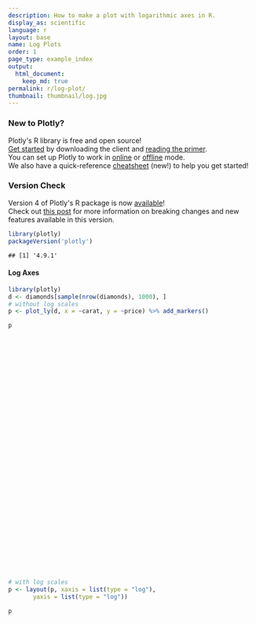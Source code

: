 ```yaml
---
description: How to make a plot with logarithmic axes in R.
display_as: scientific
language: r
layout: base
name: Log Plots
order: 1
page_type: example_index
output:
  html_document:
    keep_md: true
permalink: r/log-plot/
thumbnail: thumbnail/log.jpg
---
```



### New to Plotly?

Plotly's R library is free and open source!<br>
[Get started](https://plot.ly/r/getting-started/) by downloading the client and [reading the primer](https://plot.ly/r/getting-started/).<br>
You can set up Plotly to work in [online](https://plot.ly/r/getting-started/#hosting-graphs-in-your-online-plotly-account) or [offline](https://plot.ly/r/offline/) mode.<br>
We also have a quick-reference [cheatsheet](https://images.plot.ly/plotly-documentation/images/r_cheat_sheet.pdf) (new!) to help you get started!

### Version Check

Version 4 of Plotly's R package is now [available](https://plot.ly/r/getting-started/#installation)!<br>
Check out [this post](http://moderndata.plot.ly/upgrading-to-plotly-4-0-and-above/) for more information on breaking changes and new features available in this version.

```r
library(plotly)
packageVersion('plotly')
```

```
## [1] '4.9.1'
```

#### Log Axes


```r
library(plotly)
d <- diamonds[sample(nrow(diamonds), 1000), ]
# without log scales
p <- plot_ly(d, x = ~carat, y = ~price) %>% add_markers()

p
```

<div id="htmlwidget-9684b7cb81adedf2057b" style="width:672px;height:480px;" class="plotly html-widget"></div>
<script type="application/json" data-for="htmlwidget-9684b7cb81adedf2057b">{"x":{"visdat":{"1a13595b236f":["function () ","plotlyVisDat"]},"cur_data":"1a13595b236f","attrs":{"1a13595b236f":{"x":{},"y":{},"alpha_stroke":1,"sizes":[10,100],"spans":[1,20],"type":"scatter","mode":"markers","inherit":true}},"layout":{"margin":{"b":40,"l":60,"t":25,"r":10},"xaxis":{"domain":[0,1],"automargin":true,"title":"carat"},"yaxis":{"domain":[0,1],"automargin":true,"title":"price"},"hovermode":"closest","showlegend":false},"source":"A","config":{"showSendToCloud":false},"data":[{"x":[1.02,0.53,1.29,0.9,1,0.91,0.7,1.54,0.71,2.18,1.2,1.75,0.71,0.9,1.01,0.45,0.3,1.93,0.3,0.54,2,0.9,0.3,0.32,1.33,0.24,1.23,0.43,1.01,0.8,0.51,0.23,0.3,0.41,0.32,0.3,1.51,0.56,1.01,0.33,0.31,0.71,1.36,0.71,0.96,1.06,1.06,1.01,1.31,1.2,0.9,0.35,0.57,2.12,0.83,0.3,1.06,0.71,1.25,1.01,0.32,0.32,0.32,1.01,0.91,0.57,1.5,0.41,0.44,0.33,1.03,2.07,0.7,1.04,0.34,1.01,0.4,0.81,1.23,0.92,0.32,0.7,1.08,1.32,0.31,0.67,0.5,0.34,0.73,1.5,0.35,0.34,0.9,0.32,0.8,0.74,1.2,0.35,0.5,0.41,1.57,0.25,1.19,0.3,0.31,0.41,1.5,0.62,1.2,0.79,0.3,0.76,1.01,1.5,0.5,0.72,1.03,2.03,0.71,0.5,1.04,1.23,0.3,0.5,0.36,0.71,1.23,0.31,1.39,1.01,0.3,2.16,0.32,1.33,1.01,1.11,1.22,1.06,0.31,0.4,0.31,0.7,1,1.14,0.4,1.27,1.01,0.4,0.3,1.18,1.23,0.31,1,0.7,1.01,0.7,0.56,0.32,1.08,0.3,1.11,0.7,0.9,0.33,0.59,0.96,0.43,0.23,0.83,0.3,1.5,0.31,0.78,0.35,0.3,0.31,0.71,0.57,0.71,0.27,0.33,1.51,0.3,0.3,1.51,0.55,0.72,0.3,0.61,0.32,1.03,0.9,1.5,1.05,0.39,0.9,1.12,0.4,0.9,0.72,1.5,0.56,0.76,0.47,1.01,0.7,1.21,0.73,0.97,1.01,0.37,1.5,0.42,0.33,1.51,1.02,1.11,0.5,1.07,0.83,1,1.58,1,0.76,1.55,0.7,0.67,0.26,1.13,1.52,0.3,0.91,1.02,0.51,0.51,0.77,1.03,0.71,1.18,0.3,0.31,0.51,1.53,0.7,1.1,0.34,1.12,1.51,0.53,1.02,0.7,0.56,0.31,0.73,0.3,0.8,0.23,0.31,1.01,1.19,1,0.54,1.15,1.37,1.32,0.4,1.5,0.32,0.51,0.33,0.9,0.9,0.38,0.79,0.42,0.3,1.02,0.32,0.53,0.62,1.55,0.52,1.2,0.3,0.54,0.34,1.04,1.1,1.05,1.15,0.27,0.71,1.52,1.04,0.93,0.39,1,1.1,1.01,0.94,0.3,0.4,1.24,0.3,2.04,0.5,0.37,0.4,0.36,0.7,1,0.32,0.9,0.73,0.52,0.71,0.32,0.37,0.51,1,1.53,1.06,0.41,1.53,0.9,1,1.21,1.15,1.06,0.7,1.21,0.5,0.7,1.52,1.16,1.01,0.33,0.41,1.5,0.71,1.06,1.03,1.28,0.91,1.67,1.17,1,0.73,0.54,0.27,0.3,0.31,0.9,0.3,1,0.32,1.7,0.76,0.7,0.29,0.32,0.25,0.51,0.74,0.71,0.51,0.32,0.5,0.35,0.91,1.04,0.42,0.44,0.41,0.35,0.52,0.32,1.03,0.31,0.9,1.02,1.01,1.04,1.02,0.5,1.27,0.54,0.7,2.39,1.5,0.3,0.3,0.53,1.22,0.5,0.9,0.32,0.3,0.34,0.55,0.31,0.34,0.39,2.07,0.72,0.41,1.12,0.52,0.57,0.33,2.02,0.36,1.07,0.71,0.92,1.13,0.34,0.7,1.2,0.7,0.8,0.31,0.5,1.02,1.01,0.7,0.91,0.93,0.56,0.31,2,0.7,0.93,1.03,1.2,0.7,0.39,0.33,0.7,0.31,1.12,1.57,1.04,1,1.16,0.34,0.59,0.8,1.52,2.02,1,1,0.7,1.22,1.7,0.32,0.3,0.9,0.72,0.55,1.14,0.41,1.01,0.39,0.58,0.34,0.41,1.21,0.34,0.6,0.33,1.01,1.23,1.28,0.9,1.87,0.35,0.34,1.24,1.16,1.28,0.7,1.23,0.33,2.04,0.52,0.51,0.42,0.77,0.4,1.15,1.03,0.31,0.8,1.21,1.55,0.54,1.02,1.26,0.5,2,0.41,1.54,1.12,1.01,0.7,0.41,0.7,0.7,0.46,1.51,0.41,0.72,0.41,0.5,0.57,0.52,0.38,0.8,1.01,0.31,0.53,1.01,0.51,1.23,1.06,0.4,0.7,0.4,0.31,0.41,0.7,0.78,0.4,0.43,0.32,0.31,0.31,1.01,1.03,2.2,1.13,1.01,2.01,0.51,0.41,2.25,1.15,0.4,1.2,0.51,0.3,0.41,0.35,0.86,1.4,1.43,0.4,1.51,0.38,0.57,0.33,0.75,0.52,1.52,1.02,0.7,1.52,0.51,0.41,0.92,1.52,0.4,0.38,1.29,0.71,1.01,0.35,0.52,0.41,1.01,1.25,1.06,0.4,1,0.26,0.7,0.56,0.7,0.32,0.4,1.7,0.32,0.7,0.71,0.96,0.75,0.4,0.44,0.8,0.4,1,0.4,0.34,1.2,0.55,0.93,1.53,0.7,1.51,1.2,0.9,1.14,0.32,0.4,0.59,0.3,0.53,1.22,1.01,0.73,1.53,0.55,0.96,0.71,2.4,1.11,0.98,1.56,0.5,1.01,1.51,0.43,1,0.7,0.42,0.34,0.43,0.39,1.5,0.46,0.3,1.04,0.31,0.23,1.19,0.29,1.28,0.33,0.31,0.79,0.33,0.32,0.57,0.33,1.22,1.01,0.34,0.32,0.31,0.73,0.42,2.02,0.74,0.4,0.31,0.42,2.29,1.01,2.01,0.3,1.41,0.31,0.4,1.1,0.33,0.73,0.32,0.91,0.41,0.31,1.76,0.3,1.14,0.43,0.56,1.76,0.31,0.46,0.31,0.31,0.4,1.01,1.05,0.82,1.03,0.32,0.51,0.35,1.82,1.07,1.21,1.69,1.26,0.59,1.2,0.53,0.38,0.41,1.11,0.9,0.4,0.3,0.9,1.23,0.53,0.56,0.52,2.53,0.59,0.9,0.91,0.5,0.3,1.5,0.77,0.73,1.53,2.28,1,0.43,0.51,1.59,0.3,0.3,0.94,0.7,0.36,1.22,0.79,0.9,0.7,0.57,0.7,1.11,0.31,1.1,0.52,0.34,2.03,1.01,1.01,2.23,0.32,1,1.25,0.32,1.3,0.3,1.02,1.07,2.53,1.04,2.32,1.24,0.34,0.31,0.23,0.32,0.31,0.33,0.39,0.58,1.51,0.38,0.31,1.25,0.41,0.4,0.35,0.38,1.21,0.36,0.7,0.71,0.72,0.73,1.23,0.51,0.4,0.81,0.7,1.07,0.52,0.63,0.61,0.31,0.54,0.43,1.08,1.03,0.4,0.51,0.77,1.51,2.01,0.27,1.02,0.72,0.42,0.78,0.55,1.54,0.37,0.7,0.93,0.37,0.51,2.19,0.9,0.42,0.3,1.5,0.54,1.53,0.52,0.52,0.92,0.73,2.08,0.51,0.38,0.53,0.5,1.66,1,0.32,0.5,0.39,0.79,1.01,0.7,1,0.5,1.24,0.31,1.01,0.3,0.38,0.31,0.3,0.73,1.08,2.4,2.01,0.4,0.36,1,0.93,1.18,2.08,1.65,1.03,1.18,1.05,1.11,2.02,0.37,0.32,0.41,0.96,1.34,0.3,1,0.32,0.32,0.32,1.2,1,0.55,0.93,0.7,0.37,1.07,1.47,0.43,1.01,1.51,0.33,0.32,1.2,0.41,0.57,0.72,1,1,1.2,0.71,0.7,1,0.32,1.13,1.74,1.5,2.01,0.93,1.04,0.56,0.31,0.31,0.72,0.44,1.22,0.54,0.36,0.67,2.03,1.4,0.31,1.5,1,1.04,1.52,1.11,0.5,0.4,0.42,0.55,0.33,1.5,2.02,0.77,0.41,0.43,0.76,0.32,0.26,0.53,2.01,1.52,0.34,1.05,0.81,1,1.72,0.52,0.51,0.47,0.7,0.33,1.51,0.7,1,0.43,1.31,0.73,0.52,1.5,0.7,0.35,0.9,0.26,1.29,0.51,0.53,2.09,0.63,0.53,1.04,1.11,0.37,1.3,0.77,0.9,1.01,0.42,0.71,0.5,0.51,1.56,0.92,0.9,0.35,0.34,0.24,0.44,0.72,0.3,1.35,1.1,0.36,1.55,2.07,0.41,0.73,0.31,0.58,0.39,0.78,0.52],"y":[4796,1753,6140,3492,8602,3423,2110,17240,2098,18003,9987,13485,2266,4432,4912,1037,407,16941,844,1829,18604,3863,1013,720,10732,504,9836,1113,4588,3890,1787,530,776,961,388,653,10685,1819,3897,579,734,2363,15247,2994,2517,4778,8726,4588,7358,8669,4709,1063,1554,17694,2565,421,8619,3701,6084,6777,639,707,477,3818,3453,1645,9702,671,1155,681,8629,17614,3348,7399,1084,2416,855,2444,9921,3083,814,2147,6530,10423,988,2050,1714,589,2879,7476,707,727,4419,612,2749,3888,4232,630,1125,688,10550,388,4498,506,802,834,10080,1641,13321,3081,552,2789,3888,12702,1624,2482,8483,15086,2704,1250,5416,3788,789,1624,789,2832,6389,914,8271,3959,789,14824,756,6963,6159,3956,8830,3544,628,971,734,1998,4419,7199,737,10656,5049,917,886,9304,13034,698,9224,2047,9474,2593,1803,720,6532,574,9261,2682,3649,579,1572,2961,1169,465,2543,605,5536,942,3537,756,885,667,2530,2177,3748,591,986,8214,476,776,9234,1270,2903,394,2364,547,4038,3187,14242,4223,876,5757,5521,912,3718,2476,7368,2724,2227,1319,4475,3325,11572,3606,4020,7411,1006,7819,1201,1114,15164,4151,5346,1141,7670,2825,4844,11927,6608,3927,10499,2559,1809,430,5014,7758,911,3921,6479,2145,1437,3721,4964,2274,12100,675,571,1320,12654,1840,4640,913,6925,9150,2250,4558,2513,1778,489,2865,911,3653,472,938,4234,5747,6822,1786,5139,6148,6079,945,6006,936,1781,743,4059,3538,883,2871,984,658,4476,561,1284,1893,13544,1822,6098,526,1389,447,4997,5073,11838,6300,622,5019,10512,7679,3047,1170,6600,3678,4072,4629,1026,850,10138,457,12799,1845,815,1323,689,2575,9918,648,3057,4372,1289,2169,758,1056,1443,5299,11873,6809,1061,15275,2800,3763,5041,3735,8726,2737,9873,1436,2537,7491,9348,5062,752,705,6750,3346,5113,5313,6762,3751,13887,4826,4255,1210,1662,622,776,408,4034,886,8950,505,8758,2148,2833,420,828,576,1998,2375,2249,1354,842,1758,830,4770,3780,1216,1187,1115,959,2111,449,5353,982,5795,3656,4260,7041,5569,1172,11840,1763,2931,17920,14386,665,675,2158,9756,959,3398,720,776,805,1786,544,537,875,18707,2354,754,4077,1822,1760,795,16323,729,6112,2680,4173,4556,537,1843,5071,2401,2808,488,1746,4924,3749,2331,4944,3839,1441,907,13480,3145,3988,8998,5385,2239,670,854,2593,942,4139,12392,11511,4195,7175,875,1789,3720,12123,11715,7146,6037,2137,6934,9901,576,911,3593,2398,1698,7928,755,4666,1039,1830,819,1431,8305,1033,2718,579,4260,6542,3355,3274,10137,798,596,5889,4872,4588,2423,5037,781,16389,1911,1974,1108,2375,877,5635,6178,1168,3285,4976,8644,1892,4948,5207,1893,18371,994,8923,5046,4313,2774,638,2487,2273,1637,8271,935,2125,945,1806,1815,2467,916,2699,4249,815,1607,10499,1839,6848,5255,1168,2394,612,1034,899,2106,2816,702,1016,648,491,872,6271,4503,14691,8868,4129,15395,1255,1079,6653,7535,1158,6485,1243,640,1356,607,3082,10351,6579,1043,9741,1160,1760,723,2760,2467,9952,4398,1134,9541,1318,918,4379,6905,1125,1117,6372,2863,5599,1162,1598,1233,4242,6352,3936,842,7083,564,2552,1924,2117,505,655,9425,658,2507,2743,3326,5288,995,990,3312,1196,2818,1044,835,2850,1089,3738,8242,2724,11565,5736,3326,5053,591,629,1789,814,1655,6530,5532,3184,8996,2376,2363,3145,18541,4664,4542,10702,1632,5216,12291,1358,5600,2697,958,765,1064,948,6209,1733,982,4547,864,530,4332,471,7109,723,732,2967,521,589,1963,1114,6012,7466,626,540,901,2485,1142,13399,2262,855,698,1235,18797,7870,17849,776,7106,452,707,4235,906,2729,432,3615,876,804,9659,382,12647,1016,2135,12288,424,1081,907,924,929,4909,4116,3528,3172,477,1569,798,15802,4686,7088,13645,9078,1265,4177,1939,998,935,3655,4052,1125,710,4234,5600,2291,1949,956,18254,1652,2536,3887,1806,574,9706,3332,2579,11999,13907,3951,1016,1656,12971,837,526,4264,2591,523,6504,2946,3689,2862,1982,2218,5102,625,4689,1600,454,11379,4004,4336,16805,1080,4704,8575,432,15535,500,6126,8895,15148,8120,18532,5902,571,800,468,672,761,730,895,2551,7848,610,802,6032,827,877,754,746,9026,1028,2382,2559,2907,2496,7299,1574,882,2726,2479,7275,1749,2391,2800,489,1837,1433,3742,4274,622,1047,3428,7759,18705,490,5016,2456,778,2586,1668,11333,833,1948,4163,1082,1977,15509,3841,1179,552,16783,1028,7677,1720,1600,4258,2519,13038,3197,983,2160,2210,12818,4816,665,1710,1008,4092,6204,1815,4372,1136,5305,544,4805,863,998,523,752,2728,3825,16304,16149,1323,589,5645,3933,6542,11851,12773,8454,4579,3299,7275,14080,746,837,962,3299,8771,789,6048,972,648,645,6526,3248,1134,4373,2239,844,4194,6108,1207,4853,7314,668,786,5082,818,2797,2074,5600,3640,5107,3354,2231,6048,672,11051,18430,7560,11780,5078,4427,2027,544,802,2846,926,6343,1662,933,2398,11968,15134,710,10219,4333,9505,8778,4102,851,694,945,1062,723,9240,14795,2738,683,724,2469,449,482,1653,12182,13799,967,3898,2864,4278,10268,1875,1781,2460,2819,631,10939,1968,2948,716,4548,3002,1689,10907,3238,952,4088,453,6537,1170,1363,18392,1996,2175,5145,4177,1041,9051,2479,4269,6159,653,2395,1784,1884,12156,4326,4234,745,961,471,810,3495,684,8644,4545,523,9557,13495,1153,2673,1061,1990,718,1909,1825],"type":"scatter","mode":"markers","marker":{"color":"rgba(31,119,180,1)","line":{"color":"rgba(31,119,180,1)"}},"error_y":{"color":"rgba(31,119,180,1)"},"error_x":{"color":"rgba(31,119,180,1)"},"line":{"color":"rgba(31,119,180,1)"},"xaxis":"x","yaxis":"y","frame":null}],"highlight":{"on":"plotly_click","persistent":false,"dynamic":false,"selectize":false,"opacityDim":0.2,"selected":{"opacity":1},"debounce":0},"shinyEvents":["plotly_hover","plotly_click","plotly_selected","plotly_relayout","plotly_brushed","plotly_brushing","plotly_clickannotation","plotly_doubleclick","plotly_deselect","plotly_afterplot","plotly_sunburstclick"],"base_url":"https://plot.ly"},"evals":[],"jsHooks":[]}</script>


```r
# with log scales
p <- layout(p, xaxis = list(type = "log"),
       yaxis = list(type = "log"))

p
```

<div id="htmlwidget-ef0e53b2a6fa8c3467ed" style="width:672px;height:480px;" class="plotly html-widget"></div>
<script type="application/json" data-for="htmlwidget-ef0e53b2a6fa8c3467ed">{"x":{"visdat":{"1a13595b236f":["function () ","plotlyVisDat"]},"cur_data":"1a13595b236f","attrs":{"1a13595b236f":{"x":{},"y":{},"alpha_stroke":1,"sizes":[10,100],"spans":[1,20],"type":"scatter","mode":"markers","inherit":true}},"layout":{"margin":{"b":40,"l":60,"t":25,"r":10},"xaxis":{"domain":[0,1],"automargin":true,"type":"log","title":"carat"},"yaxis":{"domain":[0,1],"automargin":true,"type":"log","title":"price"},"hovermode":"closest","showlegend":false},"source":"A","config":{"showSendToCloud":false},"data":[{"x":[1.02,0.53,1.29,0.9,1,0.91,0.7,1.54,0.71,2.18,1.2,1.75,0.71,0.9,1.01,0.45,0.3,1.93,0.3,0.54,2,0.9,0.3,0.32,1.33,0.24,1.23,0.43,1.01,0.8,0.51,0.23,0.3,0.41,0.32,0.3,1.51,0.56,1.01,0.33,0.31,0.71,1.36,0.71,0.96,1.06,1.06,1.01,1.31,1.2,0.9,0.35,0.57,2.12,0.83,0.3,1.06,0.71,1.25,1.01,0.32,0.32,0.32,1.01,0.91,0.57,1.5,0.41,0.44,0.33,1.03,2.07,0.7,1.04,0.34,1.01,0.4,0.81,1.23,0.92,0.32,0.7,1.08,1.32,0.31,0.67,0.5,0.34,0.73,1.5,0.35,0.34,0.9,0.32,0.8,0.74,1.2,0.35,0.5,0.41,1.57,0.25,1.19,0.3,0.31,0.41,1.5,0.62,1.2,0.79,0.3,0.76,1.01,1.5,0.5,0.72,1.03,2.03,0.71,0.5,1.04,1.23,0.3,0.5,0.36,0.71,1.23,0.31,1.39,1.01,0.3,2.16,0.32,1.33,1.01,1.11,1.22,1.06,0.31,0.4,0.31,0.7,1,1.14,0.4,1.27,1.01,0.4,0.3,1.18,1.23,0.31,1,0.7,1.01,0.7,0.56,0.32,1.08,0.3,1.11,0.7,0.9,0.33,0.59,0.96,0.43,0.23,0.83,0.3,1.5,0.31,0.78,0.35,0.3,0.31,0.71,0.57,0.71,0.27,0.33,1.51,0.3,0.3,1.51,0.55,0.72,0.3,0.61,0.32,1.03,0.9,1.5,1.05,0.39,0.9,1.12,0.4,0.9,0.72,1.5,0.56,0.76,0.47,1.01,0.7,1.21,0.73,0.97,1.01,0.37,1.5,0.42,0.33,1.51,1.02,1.11,0.5,1.07,0.83,1,1.58,1,0.76,1.55,0.7,0.67,0.26,1.13,1.52,0.3,0.91,1.02,0.51,0.51,0.77,1.03,0.71,1.18,0.3,0.31,0.51,1.53,0.7,1.1,0.34,1.12,1.51,0.53,1.02,0.7,0.56,0.31,0.73,0.3,0.8,0.23,0.31,1.01,1.19,1,0.54,1.15,1.37,1.32,0.4,1.5,0.32,0.51,0.33,0.9,0.9,0.38,0.79,0.42,0.3,1.02,0.32,0.53,0.62,1.55,0.52,1.2,0.3,0.54,0.34,1.04,1.1,1.05,1.15,0.27,0.71,1.52,1.04,0.93,0.39,1,1.1,1.01,0.94,0.3,0.4,1.24,0.3,2.04,0.5,0.37,0.4,0.36,0.7,1,0.32,0.9,0.73,0.52,0.71,0.32,0.37,0.51,1,1.53,1.06,0.41,1.53,0.9,1,1.21,1.15,1.06,0.7,1.21,0.5,0.7,1.52,1.16,1.01,0.33,0.41,1.5,0.71,1.06,1.03,1.28,0.91,1.67,1.17,1,0.73,0.54,0.27,0.3,0.31,0.9,0.3,1,0.32,1.7,0.76,0.7,0.29,0.32,0.25,0.51,0.74,0.71,0.51,0.32,0.5,0.35,0.91,1.04,0.42,0.44,0.41,0.35,0.52,0.32,1.03,0.31,0.9,1.02,1.01,1.04,1.02,0.5,1.27,0.54,0.7,2.39,1.5,0.3,0.3,0.53,1.22,0.5,0.9,0.32,0.3,0.34,0.55,0.31,0.34,0.39,2.07,0.72,0.41,1.12,0.52,0.57,0.33,2.02,0.36,1.07,0.71,0.92,1.13,0.34,0.7,1.2,0.7,0.8,0.31,0.5,1.02,1.01,0.7,0.91,0.93,0.56,0.31,2,0.7,0.93,1.03,1.2,0.7,0.39,0.33,0.7,0.31,1.12,1.57,1.04,1,1.16,0.34,0.59,0.8,1.52,2.02,1,1,0.7,1.22,1.7,0.32,0.3,0.9,0.72,0.55,1.14,0.41,1.01,0.39,0.58,0.34,0.41,1.21,0.34,0.6,0.33,1.01,1.23,1.28,0.9,1.87,0.35,0.34,1.24,1.16,1.28,0.7,1.23,0.33,2.04,0.52,0.51,0.42,0.77,0.4,1.15,1.03,0.31,0.8,1.21,1.55,0.54,1.02,1.26,0.5,2,0.41,1.54,1.12,1.01,0.7,0.41,0.7,0.7,0.46,1.51,0.41,0.72,0.41,0.5,0.57,0.52,0.38,0.8,1.01,0.31,0.53,1.01,0.51,1.23,1.06,0.4,0.7,0.4,0.31,0.41,0.7,0.78,0.4,0.43,0.32,0.31,0.31,1.01,1.03,2.2,1.13,1.01,2.01,0.51,0.41,2.25,1.15,0.4,1.2,0.51,0.3,0.41,0.35,0.86,1.4,1.43,0.4,1.51,0.38,0.57,0.33,0.75,0.52,1.52,1.02,0.7,1.52,0.51,0.41,0.92,1.52,0.4,0.38,1.29,0.71,1.01,0.35,0.52,0.41,1.01,1.25,1.06,0.4,1,0.26,0.7,0.56,0.7,0.32,0.4,1.7,0.32,0.7,0.71,0.96,0.75,0.4,0.44,0.8,0.4,1,0.4,0.34,1.2,0.55,0.93,1.53,0.7,1.51,1.2,0.9,1.14,0.32,0.4,0.59,0.3,0.53,1.22,1.01,0.73,1.53,0.55,0.96,0.71,2.4,1.11,0.98,1.56,0.5,1.01,1.51,0.43,1,0.7,0.42,0.34,0.43,0.39,1.5,0.46,0.3,1.04,0.31,0.23,1.19,0.29,1.28,0.33,0.31,0.79,0.33,0.32,0.57,0.33,1.22,1.01,0.34,0.32,0.31,0.73,0.42,2.02,0.74,0.4,0.31,0.42,2.29,1.01,2.01,0.3,1.41,0.31,0.4,1.1,0.33,0.73,0.32,0.91,0.41,0.31,1.76,0.3,1.14,0.43,0.56,1.76,0.31,0.46,0.31,0.31,0.4,1.01,1.05,0.82,1.03,0.32,0.51,0.35,1.82,1.07,1.21,1.69,1.26,0.59,1.2,0.53,0.38,0.41,1.11,0.9,0.4,0.3,0.9,1.23,0.53,0.56,0.52,2.53,0.59,0.9,0.91,0.5,0.3,1.5,0.77,0.73,1.53,2.28,1,0.43,0.51,1.59,0.3,0.3,0.94,0.7,0.36,1.22,0.79,0.9,0.7,0.57,0.7,1.11,0.31,1.1,0.52,0.34,2.03,1.01,1.01,2.23,0.32,1,1.25,0.32,1.3,0.3,1.02,1.07,2.53,1.04,2.32,1.24,0.34,0.31,0.23,0.32,0.31,0.33,0.39,0.58,1.51,0.38,0.31,1.25,0.41,0.4,0.35,0.38,1.21,0.36,0.7,0.71,0.72,0.73,1.23,0.51,0.4,0.81,0.7,1.07,0.52,0.63,0.61,0.31,0.54,0.43,1.08,1.03,0.4,0.51,0.77,1.51,2.01,0.27,1.02,0.72,0.42,0.78,0.55,1.54,0.37,0.7,0.93,0.37,0.51,2.19,0.9,0.42,0.3,1.5,0.54,1.53,0.52,0.52,0.92,0.73,2.08,0.51,0.38,0.53,0.5,1.66,1,0.32,0.5,0.39,0.79,1.01,0.7,1,0.5,1.24,0.31,1.01,0.3,0.38,0.31,0.3,0.73,1.08,2.4,2.01,0.4,0.36,1,0.93,1.18,2.08,1.65,1.03,1.18,1.05,1.11,2.02,0.37,0.32,0.41,0.96,1.34,0.3,1,0.32,0.32,0.32,1.2,1,0.55,0.93,0.7,0.37,1.07,1.47,0.43,1.01,1.51,0.33,0.32,1.2,0.41,0.57,0.72,1,1,1.2,0.71,0.7,1,0.32,1.13,1.74,1.5,2.01,0.93,1.04,0.56,0.31,0.31,0.72,0.44,1.22,0.54,0.36,0.67,2.03,1.4,0.31,1.5,1,1.04,1.52,1.11,0.5,0.4,0.42,0.55,0.33,1.5,2.02,0.77,0.41,0.43,0.76,0.32,0.26,0.53,2.01,1.52,0.34,1.05,0.81,1,1.72,0.52,0.51,0.47,0.7,0.33,1.51,0.7,1,0.43,1.31,0.73,0.52,1.5,0.7,0.35,0.9,0.26,1.29,0.51,0.53,2.09,0.63,0.53,1.04,1.11,0.37,1.3,0.77,0.9,1.01,0.42,0.71,0.5,0.51,1.56,0.92,0.9,0.35,0.34,0.24,0.44,0.72,0.3,1.35,1.1,0.36,1.55,2.07,0.41,0.73,0.31,0.58,0.39,0.78,0.52],"y":[4796,1753,6140,3492,8602,3423,2110,17240,2098,18003,9987,13485,2266,4432,4912,1037,407,16941,844,1829,18604,3863,1013,720,10732,504,9836,1113,4588,3890,1787,530,776,961,388,653,10685,1819,3897,579,734,2363,15247,2994,2517,4778,8726,4588,7358,8669,4709,1063,1554,17694,2565,421,8619,3701,6084,6777,639,707,477,3818,3453,1645,9702,671,1155,681,8629,17614,3348,7399,1084,2416,855,2444,9921,3083,814,2147,6530,10423,988,2050,1714,589,2879,7476,707,727,4419,612,2749,3888,4232,630,1125,688,10550,388,4498,506,802,834,10080,1641,13321,3081,552,2789,3888,12702,1624,2482,8483,15086,2704,1250,5416,3788,789,1624,789,2832,6389,914,8271,3959,789,14824,756,6963,6159,3956,8830,3544,628,971,734,1998,4419,7199,737,10656,5049,917,886,9304,13034,698,9224,2047,9474,2593,1803,720,6532,574,9261,2682,3649,579,1572,2961,1169,465,2543,605,5536,942,3537,756,885,667,2530,2177,3748,591,986,8214,476,776,9234,1270,2903,394,2364,547,4038,3187,14242,4223,876,5757,5521,912,3718,2476,7368,2724,2227,1319,4475,3325,11572,3606,4020,7411,1006,7819,1201,1114,15164,4151,5346,1141,7670,2825,4844,11927,6608,3927,10499,2559,1809,430,5014,7758,911,3921,6479,2145,1437,3721,4964,2274,12100,675,571,1320,12654,1840,4640,913,6925,9150,2250,4558,2513,1778,489,2865,911,3653,472,938,4234,5747,6822,1786,5139,6148,6079,945,6006,936,1781,743,4059,3538,883,2871,984,658,4476,561,1284,1893,13544,1822,6098,526,1389,447,4997,5073,11838,6300,622,5019,10512,7679,3047,1170,6600,3678,4072,4629,1026,850,10138,457,12799,1845,815,1323,689,2575,9918,648,3057,4372,1289,2169,758,1056,1443,5299,11873,6809,1061,15275,2800,3763,5041,3735,8726,2737,9873,1436,2537,7491,9348,5062,752,705,6750,3346,5113,5313,6762,3751,13887,4826,4255,1210,1662,622,776,408,4034,886,8950,505,8758,2148,2833,420,828,576,1998,2375,2249,1354,842,1758,830,4770,3780,1216,1187,1115,959,2111,449,5353,982,5795,3656,4260,7041,5569,1172,11840,1763,2931,17920,14386,665,675,2158,9756,959,3398,720,776,805,1786,544,537,875,18707,2354,754,4077,1822,1760,795,16323,729,6112,2680,4173,4556,537,1843,5071,2401,2808,488,1746,4924,3749,2331,4944,3839,1441,907,13480,3145,3988,8998,5385,2239,670,854,2593,942,4139,12392,11511,4195,7175,875,1789,3720,12123,11715,7146,6037,2137,6934,9901,576,911,3593,2398,1698,7928,755,4666,1039,1830,819,1431,8305,1033,2718,579,4260,6542,3355,3274,10137,798,596,5889,4872,4588,2423,5037,781,16389,1911,1974,1108,2375,877,5635,6178,1168,3285,4976,8644,1892,4948,5207,1893,18371,994,8923,5046,4313,2774,638,2487,2273,1637,8271,935,2125,945,1806,1815,2467,916,2699,4249,815,1607,10499,1839,6848,5255,1168,2394,612,1034,899,2106,2816,702,1016,648,491,872,6271,4503,14691,8868,4129,15395,1255,1079,6653,7535,1158,6485,1243,640,1356,607,3082,10351,6579,1043,9741,1160,1760,723,2760,2467,9952,4398,1134,9541,1318,918,4379,6905,1125,1117,6372,2863,5599,1162,1598,1233,4242,6352,3936,842,7083,564,2552,1924,2117,505,655,9425,658,2507,2743,3326,5288,995,990,3312,1196,2818,1044,835,2850,1089,3738,8242,2724,11565,5736,3326,5053,591,629,1789,814,1655,6530,5532,3184,8996,2376,2363,3145,18541,4664,4542,10702,1632,5216,12291,1358,5600,2697,958,765,1064,948,6209,1733,982,4547,864,530,4332,471,7109,723,732,2967,521,589,1963,1114,6012,7466,626,540,901,2485,1142,13399,2262,855,698,1235,18797,7870,17849,776,7106,452,707,4235,906,2729,432,3615,876,804,9659,382,12647,1016,2135,12288,424,1081,907,924,929,4909,4116,3528,3172,477,1569,798,15802,4686,7088,13645,9078,1265,4177,1939,998,935,3655,4052,1125,710,4234,5600,2291,1949,956,18254,1652,2536,3887,1806,574,9706,3332,2579,11999,13907,3951,1016,1656,12971,837,526,4264,2591,523,6504,2946,3689,2862,1982,2218,5102,625,4689,1600,454,11379,4004,4336,16805,1080,4704,8575,432,15535,500,6126,8895,15148,8120,18532,5902,571,800,468,672,761,730,895,2551,7848,610,802,6032,827,877,754,746,9026,1028,2382,2559,2907,2496,7299,1574,882,2726,2479,7275,1749,2391,2800,489,1837,1433,3742,4274,622,1047,3428,7759,18705,490,5016,2456,778,2586,1668,11333,833,1948,4163,1082,1977,15509,3841,1179,552,16783,1028,7677,1720,1600,4258,2519,13038,3197,983,2160,2210,12818,4816,665,1710,1008,4092,6204,1815,4372,1136,5305,544,4805,863,998,523,752,2728,3825,16304,16149,1323,589,5645,3933,6542,11851,12773,8454,4579,3299,7275,14080,746,837,962,3299,8771,789,6048,972,648,645,6526,3248,1134,4373,2239,844,4194,6108,1207,4853,7314,668,786,5082,818,2797,2074,5600,3640,5107,3354,2231,6048,672,11051,18430,7560,11780,5078,4427,2027,544,802,2846,926,6343,1662,933,2398,11968,15134,710,10219,4333,9505,8778,4102,851,694,945,1062,723,9240,14795,2738,683,724,2469,449,482,1653,12182,13799,967,3898,2864,4278,10268,1875,1781,2460,2819,631,10939,1968,2948,716,4548,3002,1689,10907,3238,952,4088,453,6537,1170,1363,18392,1996,2175,5145,4177,1041,9051,2479,4269,6159,653,2395,1784,1884,12156,4326,4234,745,961,471,810,3495,684,8644,4545,523,9557,13495,1153,2673,1061,1990,718,1909,1825],"type":"scatter","mode":"markers","marker":{"color":"rgba(31,119,180,1)","line":{"color":"rgba(31,119,180,1)"}},"error_y":{"color":"rgba(31,119,180,1)"},"error_x":{"color":"rgba(31,119,180,1)"},"line":{"color":"rgba(31,119,180,1)"},"xaxis":"x","yaxis":"y","frame":null}],"highlight":{"on":"plotly_click","persistent":false,"dynamic":false,"selectize":false,"opacityDim":0.2,"selected":{"opacity":1},"debounce":0},"shinyEvents":["plotly_hover","plotly_click","plotly_selected","plotly_relayout","plotly_brushed","plotly_brushing","plotly_clickannotation","plotly_doubleclick","plotly_deselect","plotly_afterplot","plotly_sunburstclick"],"base_url":"https://plot.ly"},"evals":[],"jsHooks":[]}</script>
